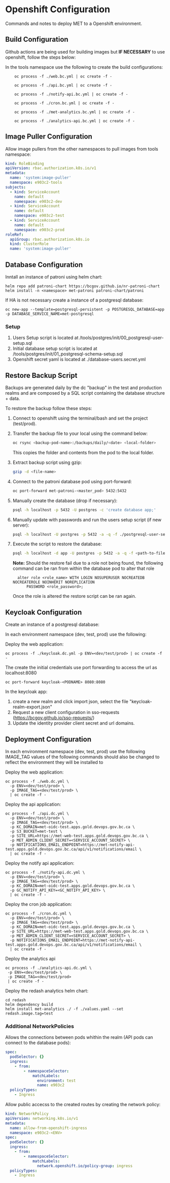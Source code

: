 # Openshift Configuration

Commands and notes to deploy MET to a Openshift environment.

## Build Configuration

Github actions are being used for building images but **IF NECESSARY** to use openshift, 
follow the steps below:

In the tools namespace use the following to create the build configurations:

```
    oc process -f ./web.bc.yml | oc create -f -
```

```
    oc process -f ./api.bc.yml | oc create -f -
```

```
    oc process -f ./notify-api.bc.yml | oc create -f -
```

```
    oc process -f ./cron.bc.yml | oc create -f -
```

```
    oc process -f ./met-analytics.bc.yml | oc create -f -
```

```
    oc process -f ./analytics-api.bc.yml | oc create -f -
```

## Image Puller Configuration

Allow image pullers from the other namespaces to pull images from tools namespace:

```yaml
kind: RoleBinding
apiVersion: rbac.authorization.k8s.io/v1
metadata:
  name: 'system:image-puller'
  namespace: e903c2-tools
subjects:
  - kind: ServiceAccount
    name: default
    namespace: e903c2-dev
  - kind: ServiceAccount
    name: default
    namespace: e903c2-test
  - kind: ServiceAccount
    name: default
    namespace: e903c2-prod
roleRef:
  apiGroup: rbac.authorization.k8s.io
  kind: ClusterRole
  name: 'system:image-puller'
```

## Database Configuration

Inntall an instance of patroni using helm chart:

```
helm repo add patroni-chart https://bcgov.github.io/nr-patroni-chart
helm install -n <namespace> met-patroni patroni-chart/patroni
```

If HA is not necessary create a instance of a postgresql database:

```
oc new-app --template=postgresql-persistent -p POSTGRESQL_DATABASE=app -p DATABASE_SERVICE_NAME=met-postgresql
```

### Setup

1. Users Setup script is located at /tools/postgres/init/00_postgresql-user-setup.sql
1. Initial database setup script is located at /tools/postgres/init/01_postgresql-schema-setup.sql
1. Openshift secret yaml is located at ./database-users.secret.yml

## Restore Backup Script

Backups are generated daily by the dc "backup" in the test and production realms and are composed by a SQL script containing the database structure + data.

To restore the backup follow these steps:

1. Connect to openshift using the terminal/bash and set the project (test/prod).
1. Transfer the backup file to your local using the command below:

    ```bash
    oc rsync <backup-pod-name>:/backups/daily/<date> <local-folder>
    ```

    This copies the folder and contents from the pod to the local folder.

1. Extract backup script using gzip:

    ```bash
    gzip -d <file-name>
    ```

1. Connect to the patroni database pod using port-forward:

    ```bash
    oc port-forward met-patroni-<master_pod> 5432:5432
    ```

1. Manually create the database (drop if necessary):

    ```bash
    psql -h localhost -p 5432 -U postgres -c 'create database app;'
    ```

1. Manually update with passwords and run the users setup script (if new server):

    ```bash
    psql -h localhost -U postgres -p 5432 -a -q -f ./postgresql-user-setup.sql
    ```

1. Execute the script to restore the database:

    ```bash
    psql -h localhost -d app -U postgres -p 5432 -a -q -f <path-to-file>
    ```
    
    **Note:** Should the restore fail due to a role not being found, the following command can be ran from within the database pod to alter that role 
    ``` 
      alter role <role_name> WITH LOGIN NOSUPERUSER NOCREATEDB NOCREATEROLE NOINHERIT NOREPLICATION
	      PASSWORD <role_password>;
    ```
    Once the role is altered the restore script can be ran again.

## Keycloak Configuration

Create an instance of a postgresql database:

In each environment namespace (dev, test, prod) use the following:

Deploy the web application:
```
oc process -f ./keycloak.dc.yml -p ENV=<dev/test/prod> | oc create -f -
```

The create the initial credentials use port forwarding to access the url as localhost:8080
```
oc port-forward keycloak-<PODNAME> 8080:8080
```

In the keycloak app:
1. create a new realm and click import json, select the file "keycloak-realm-export.json"
1. Request a new client configuration in sso-requests (https://bcgov.github.io/sso-requests/)
1. Update the identity provider client secret and url domains.


## Deployment Configuration

In each environment namespace (dev, test, prod) use the following
IMAGE_TAG values of the following commands should also be changed to reflect the environment they will be installed to

Deploy the web application:
```
oc process -f ./web.dc.yml \
  -p ENV=<dev/test/prod> \
  -p IMAGE_TAG=<dev/test/prod> \
  | oc create -f -
```

Deploy the api application:
```
oc process -f ./api.dc.yml \
  -p ENV=<dev/test/prod> \
  -p IMAGE_TAG=<dev/test/prod> \
  -p KC_DOMAIN=met-oidc-test.apps.gold.devops.gov.bc.ca \
  -p S3_BUCKET=met-test \
  -p SITE_URL=https://met-web-test.apps.gold.devops.gov.bc.ca \
  -p MET_ADMIN_CLIENT_SECRET=<SERVICE_ACCOUNT_SECRET> \
  -p NOTIFICATIONS_EMAIL_ENDPOINT=https://met-notify-api-test.apps.gold.devops.gov.bc.ca/api/v1/notifications/email \
  | oc create -f -

```

Deploy the notify api application:
```
oc process -f ./notify-api.dc.yml \
  -p ENV=<dev/test/prod> \
  -p IMAGE_TAG=<dev/test/prod> \
  -p KC_DOMAIN=met-oidc-test.apps.gold.devops.gov.bc.ca \
  -p GC_NOTIFY_API_KEY=<GC_NOTIFY_API_KEY> \
  | oc create -f -

```

Deploy the cron job application:
```
oc process -f ./cron.dc.yml \
  -p ENV=<dev/test/prod> \
  -p IMAGE_TAG=<dev/test/prod> \
  -p KC_DOMAIN=met-oidc-test.apps.gold.devops.gov.bc.ca \
  -p SITE_URL=https://met-web-test.apps.gold.devops.gov.bc.ca \
  -p MET_ADMIN_CLIENT_SECRET=<SERVICE_ACCOUNT_SECRET> \
  -p NOTIFICATIONS_EMAIL_ENDPOINT=https://met-notify-api-test.apps.gold.devops.gov.bc.ca/api/v1/notifications/email \
  | oc create -f -

```

Deploy the analytics api 
```
oc process -f ./analytics-api.dc.yml \
 -p ENV=<dev/test/prod> \
 -p IMAGE_TAG=<dev/test/prod>
 | oc create -f -
```

Deploy the redash analytics helm chart:
```
cd redash
helm dependency build
helm install met-analytics ./ -f ./values.yaml --set redash.image.tag=test
```


### Additional NetworkPolicies

Allows the connections between pods whithin the realm (API pods can connect to the database pods):

```yaml
spec:
  podSelector: {}
  ingress:
    - from:
        - namespaceSelector:
            matchLabels:
              environment: test
              name: e903c2
  policyTypes:
    - Ingress
```

Allow public accecss to the created routes by creating the network policy:

```yaml
kind: NetworkPolicy
apiVersion: networking.k8s.io/v1
metadata:
  name: allow-from-openshift-ingress
  namespace: e903c2-<ENV>
spec:
  podSelector: {}
  ingress:
    - from:
        - namespaceSelector:
            matchLabels:
              network.openshift.io/policy-group: ingress
  policyTypes:
    - Ingress
```
